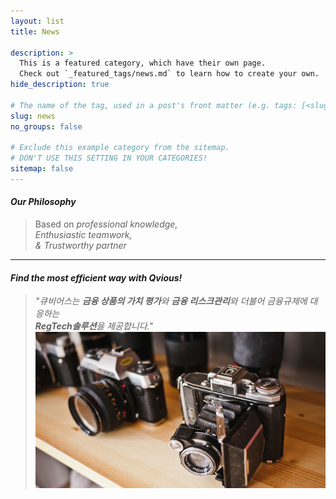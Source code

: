 ```yaml
---
layout: list
title: News

description: >
  This is a featured category, which have their own page.
  Check out `_featured_tags/news.md` to learn how to create your own.
hide_description: true

# The name of the tag, used in a post's front matter (e.g. tags: [<slug>]).
slug: news
no_groups: false

# Exclude this example category from the sitemap.
# DON'T USE THIS SETTING IN YOUR CATEGORIES!
sitemap: false
---
```


#### *Our Philosophy*
> Based on *professional knowledge, <br>
> Enthusiastic teamwork,  <br>
> & Trustworthy partner*


---
#### *Find the most efficient way with Qvious!*
> _"큐비어스는 **금융 상품의 가치 평가**와 **금융 리스크관리**와 더불어 금융규제에 대응하는_ <br>
> _**RegTech솔루션**을 제공합니다."_
![Screenshot](../assets/img/3.jpg)
<!-- {:width="260" height="190.4" loading="lazy"} -->